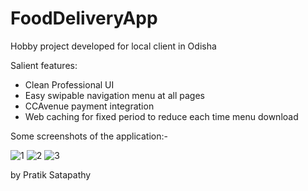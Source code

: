 # FoodDeliveryApp

Hobby project developed for local client in Odisha

Salient features:

- Clean Professional UI 
- Easy swipable navigation menu at all pages
- CCAvenue payment integration
- Web caching for fixed period to reduce each time menu download


Some screenshots of the application:-


![1](https://cloud.githubusercontent.com/assets/16685246/17778512/e5a6bdbe-6581-11e6-8d09-79f55b79c2c6.png)
![2](https://cloud.githubusercontent.com/assets/16685246/17778513/e5aade44-6581-11e6-9de2-161541067ac6.png)
![3](https://cloud.githubusercontent.com/assets/16685246/17778515/e5d6f678-6581-11e6-9881-3b2e1d31f3bf.png)





by Pratik Satapathy
